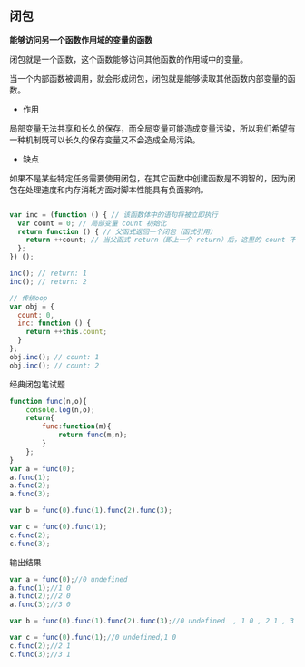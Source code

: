 ## 闭包


**能够访问另一个函数作用域的变量的函数**

闭包就是一个函数，这个函数能够访问其他函数的作用域中的变量。


当一个内部函数被调用，就会形成闭包，闭包就是能够读取其他函数内部变量的函数。

* 作用

局部变量无法共享和长久的保存，而全局变量可能造成变量污染，所以我们希望有一种机制既可以长久的保存变量又不会造成全局污染。

* 缺点

如果不是某些特定任务需要使用闭包，在其它函数中创建函数是不明智的，因为闭包在处理速度和内存消耗方面对脚本性能具有负面影响。



```javascript

var inc = (function () { // 该函数体中的语句将被立即执行
  var count = 0; // 局部变量 count 初始化
  return function () { // 父函式返回一个闭包（函式引用）
    return ++count; // 当父函式 return（即上一个 return）后，这里的 count 不再是父函式的局部变量，而是返回结果闭包中的一个闭包（环境）变量。
  };
}) ();

inc(); // return: 1
inc(); // return: 2

```


```javascript
// 传统oop
var obj = {
  count: 0,
  inc: function () {
    return ++this.count;
  }
};
obj.inc(); // count: 1
obj.inc(); // count: 2

```


经典闭包笔试题

```js
function func(n,o){
    console.log(n,o);
    return{
        func:function(m){
            return func(m,n);
        }
    };
}
var a = func(0);
a.func(1);
a.func(2);
a.func(3);

var b = func(0).func(1).func(2).func(3);

var c = func(0).func(1);
c.func(2);
c.func(3);

```

输出结果

```js
var a = func(0);//0 undefined
a.func(1);//1 0 
a.func(2);//2 0 
a.func(3);//3 0

var b = func(0).func(1).func(2).func(3);//0 undefined  , 1 0 , 2 1 , 3 2

var c = func(0).func(1);//0 undefined;1 0
c.func(2);//2 1
c.func(3);//3 1
```

